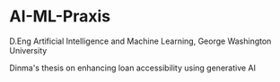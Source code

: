 # AI-ML-Praxis
D.Eng Artificial Intelligence and Machine Learning, George Washington University


Dinma's thesis on enhancing loan accessibility using generative AI
